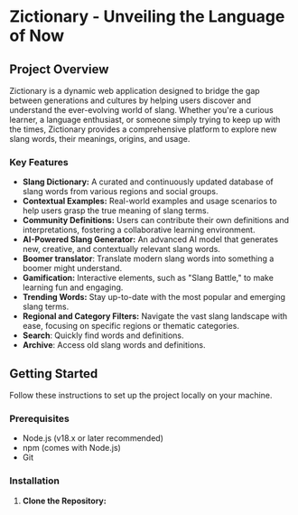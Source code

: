 # Zictionary - Unveiling the Language of Now

## Project Overview

Zictionary is a dynamic web application designed to bridge the gap between generations and cultures by helping users discover and understand the ever-evolving world of slang. Whether you're a curious learner, a language enthusiast, or someone simply trying to keep up with the times, Zictionary provides a comprehensive platform to explore new slang words, their meanings, origins, and usage.

### Key Features

*   **Slang Dictionary:** A curated and continuously updated database of slang words from various regions and social groups.
*   **Contextual Examples:** Real-world examples and usage scenarios to help users grasp the true meaning of slang terms.
*   **Community Definitions:** Users can contribute their own definitions and interpretations, fostering a collaborative learning environment.
*   **AI-Powered Slang Generator:** An advanced AI model that generates new, creative, and contextually relevant slang words.
* **Boomer translator**: Translate modern slang words into something a boomer might understand.
*   **Gamification:** Interactive elements, such as "Slang Battle," to make learning fun and engaging.
*   **Trending Words:** Stay up-to-date with the most popular and emerging slang terms.
*   **Regional and Category Filters:** Navigate the vast slang landscape with ease, focusing on specific regions or thematic categories.
* **Search**: Quickly find words and definitions.
* **Archive**: Access old slang words and definitions.

## Getting Started

Follow these instructions to set up the project locally on your machine.

### Prerequisites

*   Node.js (v18.x or later recommended)
*   npm (comes with Node.js)
*   Git

### Installation

1.  **Clone the Repository:**

